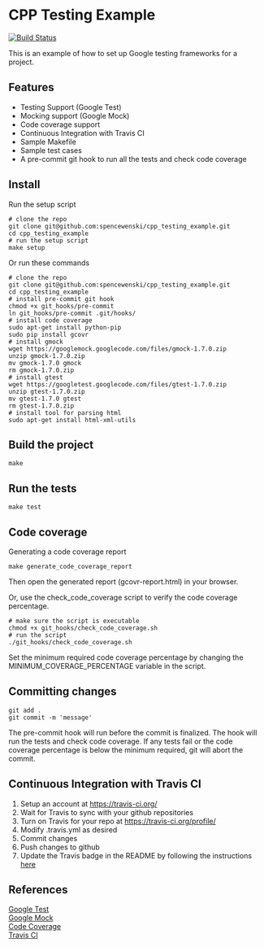 CPP Testing Example
===================
[![Build Status](https://travis-ci.org/spencewenski/cpp_testing_example.svg?branch=master)](https://travis-ci.org/spencewenski/cpp_testing_example)

This is an example of how to set up Google testing frameworks for a project.

Features
--------
- Testing Support (Google Test)
- Mocking support (Google Mock)
- Code coverage support
- Continuous Integration with Travis CI
- Sample Makefile
- Sample test cases
- A pre-commit git hook to run all the tests and check code coverage


Install
-------
Run the setup script

```
# clone the repo
git clone git@github.com:spencewenski/cpp_testing_example.git
cd cpp_testing_example
# run the setup script
make setup
```

Or run these commands
```
# clone the repo
git clone git@github.com:spencewenski/cpp_testing_example.git
cd cpp_testing_example
# install pre-commit git hook
chmod +x git_hooks/pre-commit
ln git_hooks/pre-commit .git/hooks/
# install code coverage
sudo apt-get install python-pip
sudo pip install gcovr
# install gmock
wget https://googlemock.googlecode.com/files/gmock-1.7.0.zip
unzip gmock-1.7.0.zip
mv gmock-1.7.0 gmock
rm gmock-1.7.0.zip
# install gtest
wget https://googletest.googlecode.com/files/gtest-1.7.0.zip
unzip gtest-1.7.0.zip
mv gtest-1.7.0 gtest
rm gtest-1.7.0.zip
# install tool for parsing html
sudo apt-get install html-xml-utils
```


Build the project
-----------------
```
make
```


Run the tests
-------------
```
make test
```


Code coverage
---------------------------------
Generating a code coverage report
```
make generate_code_coverage_report
```
Then open the generated report (gcovr-report.html) in your browser.

Or, use the check_code_coverage script to verify the code coverage percentage.
```
# make sure the script is executable
chmod +x git_hooks/check_code_coverage.sh
# run the script
./git_hooks/check_code_coverage.sh
```
Set the minimum required code coverage percentage by changing the
MINIMUM_COVERAGE_PERCENTAGE variable in the script.


Committing changes
------------------
```
git add .
git commit -m 'message'
```
The pre-commit hook will run before the commit is finalized. The hook will
run the tests and check code coverage. If any tests fail or the code coverage
percentage is below the minimum required, git will abort the commit.


Continuous Integration with Travis CI
-------------------------------------
1. Setup an account at https://travis-ci.org/
2. Wait for Travis to sync with your github repositories
3. Turn on Travis for your repo at https://travis-ci.org/profile/<github username>
4. Modify .travis.yml as desired
5. Commit changes
6. Push changes to github
7. Update the Travis badge in the README by following the instructions [here](http://docs.travis-ci.com/user/status-images/)


References
----------
[Google Test](https://code.google.com/p/googletest/)  
[Google Mock](https://code.google.com/p/googlemock/)  
[Code Coverage](http://gcovr.com/)  
[Travis CI](http://docs.travis-ci.com/)  
